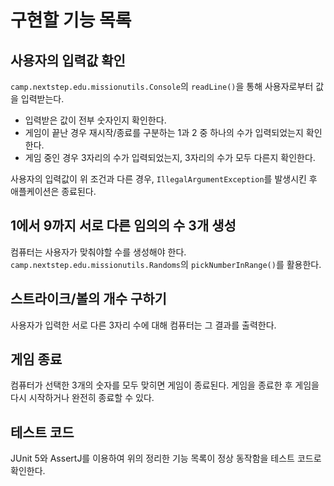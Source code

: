 # 구현할 기능 목록

## 사용자의 입력값 확인

`camp.nextstep.edu.missionutils.Console`의 `readLine()`을 통해 사용자로부터 값을 입력받는다.

- 입력받은 값이 전부 숫자인지 확인한다.
- 게임이 끝난 경우 재시작/종료를 구분하는 1과 2 중 하나의 수가 입력되었는지 확인한다.
- 게임 중인 경우 3자리의 수가 입력되었는지, 3자리의 수가 모두 다른지 확인한다.

사용자의 입력값이 위 조건과 다른 경우, `IllegalArgumentException`를 발생시킨 후 애플케이션은 종료된다.

## 1에서 9까지 서로 다른 임의의 수 3개 생성

컴퓨터는 사용자가 맞춰야할 수를 생성해야 한다.
`camp.nextstep.edu.missionutils.Randoms`의 `pickNumberInRange()`를 활용한다.

## 스트라이크/볼의 개수 구하기

사용자가 입력한 서로 다른 3자리 수에 대해 컴퓨터는 그 결과를 출력한다.

## 게임 종료

컴퓨터가 선택한 3개의 숫자를 모두 맞히면 게임이 종료된다. 게임을 종료한 후 게임을 다시 시작하거나 완전히 종료할 수 있다.

## 테스트 코드

JUnit 5와 AssertJ를 이용하여 위의 정리한 기능 목록이 정상 동작함을 테스트 코드로 확인한다.




